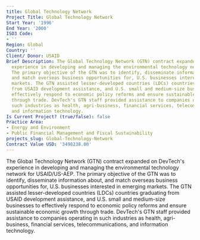 ```yaml
---
title: Global Technology Network
Project Title: Global Technology Network
Start Year: '1996'
End Year: '2000'
ISO3 Code:
- ''
Region: Global
Country: ''
Client/ Donor: USAID
Brief Description: The Global Technology Network (GTN) contract expanded on DevTech's
  experience in developing and managing the environmental technology network for USAID/US-AEP.
  The primary objective of the GTN was to identify, disseminate information about,
  and match overseas business opportunities for, U.S. businesses interested in emerging
  markets. The GTN assisted lesser-developed countries (LDCs) countries graduating
  from USAID development assistance, and U.S. small and medium-size businesses to
  effectively respond to economic policy reforms and ensure sustainable economic growth
  through trade. DevTech's GTN staff provided assistance to companies operating in
  such industries as health, agri-business, financial services, telecommunications,
  and information technology.
Is Current Project? (true/false): false
Practice Area:
- Energy and Environment
- Public Financial Management and Fiscal Sustainability
projects_slug: Global-Technology-Network
Contract Value USD: '3498238.00'
---
```


The Global Technology Network (GTN) contract expanded on DevTech's experience in developing and managing the environmental technology network for USAID/US-AEP. The primary objective of the GTN was to identify, disseminate information about, and match overseas business opportunities for, U.S. businesses interested in emerging markets. The GTN assisted lesser-developed countries (LDCs) countries graduating from USAID development assistance, and U.S. small and medium-size businesses to effectively respond to economic policy reforms and ensure sustainable economic growth through trade. DevTech's GTN staff provided assistance to companies operating in such industries as health, agri-business, financial services, telecommunications, and information technology.